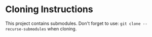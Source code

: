 # Cloning Instructions

This project contains submodules.
Don't forget to use: ```git clone --recurse-submodules``` when cloning.